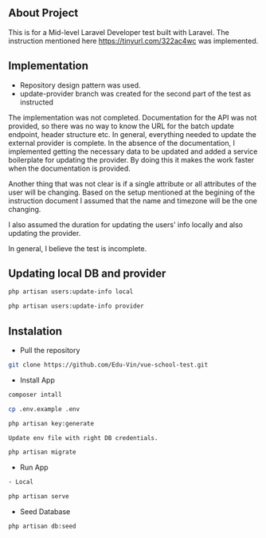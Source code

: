 ## About Project

This is for a Mid-level Laravel Developer test built with Laravel. The instruction mentioned here https://tinyurl.com/322ac4wc was implemented. 
 
## Implementation

- Repository design pattern was used.
- update-provider branch was created for the second part of the test as instructed

The implementation was not completed. Documentation for the API was not provided, so there was no way to know the URL for the batch update endpoint, header structure etc. In general, everything needed to update the external provider is complete. In the absence of the documentation, I implemented getting the necessary data to be updated and added a service boilerplate for updating the provider. By doing this it makes the work faster when the documentation is provided.

Another thing that was not clear is if a single attribute or all attributes of the user will be changing. Based on the setup mentioned at the begining of the instruction document I assumed that the name and timezone will be the one changing. 

I also assumed the duration for updating the users' info locally and also updating the provider.

In general, I believe the test is incomplete.

## Updating local DB and provider
```bash
php artisan users:update-info local

php artisan users:update-info provider
```
    
## Instalation

- Pull the repository
```bash
git clone https://github.com/Edu-Vin/vue-school-test.git
```
- Install App
```bash
composer intall

cp .env.example .env

php artisan key:generate

Update env file with right DB credentials.

php artisan migrate

```
- Run App
```bash
- Local

php artisan serve

```
- Seed Database
```
php artisan db:seed
```
